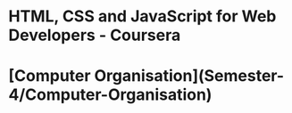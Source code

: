 <h1>HTML, CSS and JavaScript for Web Developers - Coursera<h1>
[Computer Organisation](Semester-4/Computer-Organisation)
